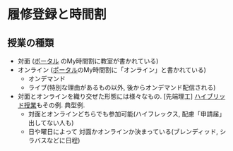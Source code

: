 # 履修登録と時間割

## 授業の種類
* 対面 ([ポータル](https://portal.ryukoku.ac.jp) のMy時間割に教室が書かれている)
* オンライン ([ポータル](https://portal.ryukoku.ac.jp)のMy時間割に「オンライン」と書かれている)
   * オンデマンド
   * ライブ(特別な理由があるもの以外, 後からオンデマンド配信される)
* 対面とオンラインを織り交ぜた形態には様々なもの. [先端理工] [ハイブリッド授業](https://hig3r.hatenadiary.com/entry/2020/09/09/083000)もその例. 典型例.
   * 対面とオンラインどちらでも参加可能(ハイフレックス, 配慮「申請届」出してない人も)
   * 日や曜日によって 対面かオンラインか決まっている(ブレンディッド, シラバスなどに日程)